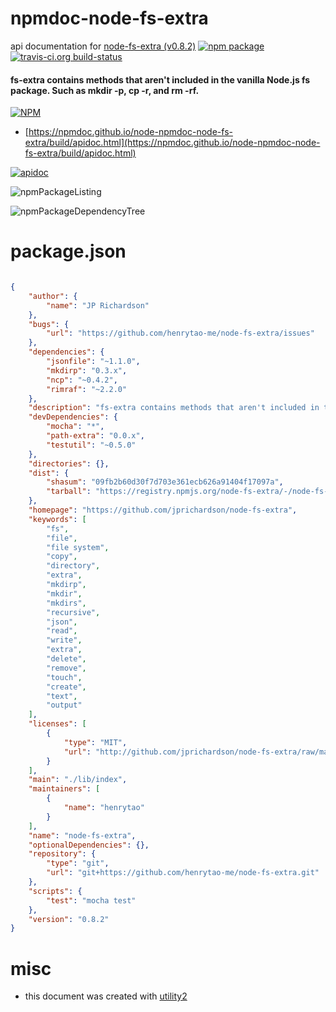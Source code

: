 # npmdoc-node-fs-extra

api documentation for  [node-fs-extra (v0.8.2)](https://github.com/jprichardson/node-fs-extra)  [![npm package](https://img.shields.io/npm/v/npmdoc-node-fs-extra.svg?style=flat-square)](https://www.npmjs.org/package/npmdoc-node-fs-extra) [![travis-ci.org build-status](https://api.travis-ci.org/npmdoc/node-npmdoc-node-fs-extra.svg)](https://travis-ci.org/npmdoc/node-npmdoc-node-fs-extra)
#### fs-extra contains methods that aren't included in the vanilla Node.js fs package. Such as mkdir -p, cp -r, and rm -rf.

[![NPM](https://nodei.co/npm/node-fs-extra.png?downloads=true&downloadRank=true&stars=true)](https://www.npmjs.com/package/node-fs-extra)

- [https://npmdoc.github.io/node-npmdoc-node-fs-extra/build/apidoc.html](https://npmdoc.github.io/node-npmdoc-node-fs-extra/build/apidoc.html)

[![apidoc](https://npmdoc.github.io/node-npmdoc-node-fs-extra/build/screenCapture.buildCi.browser.%252Ftmp%252Fbuild%252Fapidoc.html.png)](https://npmdoc.github.io/node-npmdoc-node-fs-extra/build/apidoc.html)

![npmPackageListing](https://npmdoc.github.io/node-npmdoc-node-fs-extra/build/screenCapture.npmPackageListing.svg)

![npmPackageDependencyTree](https://npmdoc.github.io/node-npmdoc-node-fs-extra/build/screenCapture.npmPackageDependencyTree.svg)



# package.json

```json

{
    "author": {
        "name": "JP Richardson"
    },
    "bugs": {
        "url": "https://github.com/henrytao-me/node-fs-extra/issues"
    },
    "dependencies": {
        "jsonfile": "~1.1.0",
        "mkdirp": "0.3.x",
        "ncp": "~0.4.2",
        "rimraf": "~2.2.0"
    },
    "description": "fs-extra contains methods that aren't included in the vanilla Node.js fs package. Such as mkdir -p, cp -r, and rm -rf.",
    "devDependencies": {
        "mocha": "*",
        "path-extra": "0.0.x",
        "testutil": "~0.5.0"
    },
    "directories": {},
    "dist": {
        "shasum": "09fb2b60d30f7d703e361ecb626a91404f17097a",
        "tarball": "https://registry.npmjs.org/node-fs-extra/-/node-fs-extra-0.8.2.tgz"
    },
    "homepage": "https://github.com/jprichardson/node-fs-extra",
    "keywords": [
        "fs",
        "file",
        "file system",
        "copy",
        "directory",
        "extra",
        "mkdirp",
        "mkdir",
        "mkdirs",
        "recursive",
        "json",
        "read",
        "write",
        "extra",
        "delete",
        "remove",
        "touch",
        "create",
        "text",
        "output"
    ],
    "licenses": [
        {
            "type": "MIT",
            "url": "http://github.com/jprichardson/node-fs-extra/raw/master/LICENSE"
        }
    ],
    "main": "./lib/index",
    "maintainers": [
        {
            "name": "henrytao"
        }
    ],
    "name": "node-fs-extra",
    "optionalDependencies": {},
    "repository": {
        "type": "git",
        "url": "git+https://github.com/henrytao-me/node-fs-extra.git"
    },
    "scripts": {
        "test": "mocha test"
    },
    "version": "0.8.2"
}
```



# misc
- this document was created with [utility2](https://github.com/kaizhu256/node-utility2)

